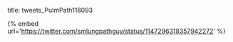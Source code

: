 title: tweets_PulmPath118093

{% embed url='https://twitter.com/smlungpathguy/status/1147296318357942272' %}
